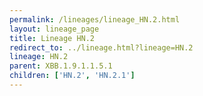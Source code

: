 ```yaml
---
permalink: /lineages/lineage_HN.2.html
layout: lineage_page
title: Lineage HN.2
redirect_to: ../lineage.html?lineage=HN.2
lineage: HN.2
parent: XBB.1.9.1.1.5.1
children: ['HN.2', 'HN.2.1']
---
```

